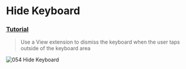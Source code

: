  # Hide Keyboard
 ### [Tutorial](https://designcode.io/swiftui-handbook-hide-keyboard)
> Use a View extension to dismiss the keyboard when the user taps outside of the keyboard area

![054 Hide Keyboard](https://github.com/mrgsdev/DesignCode/assets/157994617/fc411294-0109-4672-a759-09a61891cad9)

